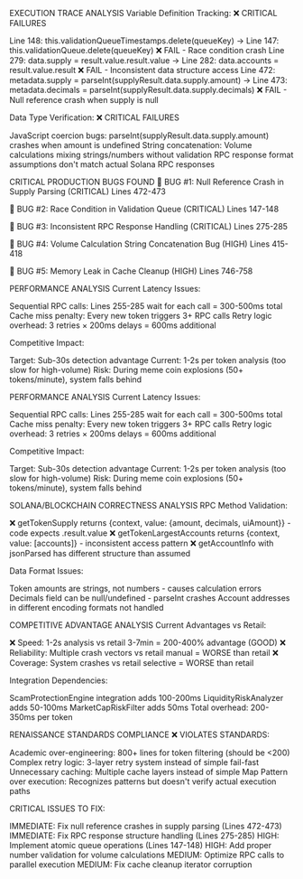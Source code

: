 EXECUTION TRACE ANALYSIS
Variable Definition Tracking: ❌ CRITICAL FAILURES

Line 148: this.validationQueueTimestamps.delete(queueKey) → Line 147: this.validationQueue.delete(queueKey) ❌ FAIL - Race condition crash
Line 279: data.supply = result.value.result.value → Line 282: data.accounts = result.value.result ❌ FAIL - Inconsistent data structure access
Line 472: metadata.supply = parseInt(supplyResult.data.supply.amount) → Line 473: metadata.decimals = parseInt(supplyResult.data.supply.decimals) ❌ FAIL - Null reference crash when supply is null

Data Type Verification: ❌ CRITICAL FAILURES

JavaScript coercion bugs: parseInt(supplyResult.data.supply.amount) crashes when amount is undefined
String concatenation: Volume calculations mixing strings/numbers without validation
RPC response format assumptions don't match actual Solana RPC responses

CRITICAL PRODUCTION BUGS FOUND
🚨 BUG #1: Null Reference Crash in Supply Parsing (CRITICAL)
Lines 472-473

🚨 BUG #2: Race Condition in Validation Queue (CRITICAL)
Lines 147-148

🚨 BUG #3: Inconsistent RPC Response Handling (CRITICAL)
Lines 275-285

🚨 BUG #4: Volume Calculation String Concatenation Bug (HIGH)
Lines 415-418

🚨 BUG #5: Memory Leak in Cache Cleanup (HIGH)
Lines 746-758

PERFORMANCE ANALYSIS
Current Latency Issues:

Sequential RPC calls: Lines 255-285 wait for each call = 300-500ms total
Cache miss penalty: Every new token triggers 3+ RPC calls
Retry logic overhead: 3 retries × 200ms delays = 600ms additional

Competitive Impact:

Target: Sub-30s detection advantage
Current: 1-2s per token analysis (too slow for high-volume)
Risk: During meme coin explosions (50+ tokens/minute), system falls behind

PERFORMANCE ANALYSIS
Current Latency Issues:

Sequential RPC calls: Lines 255-285 wait for each call = 300-500ms total
Cache miss penalty: Every new token triggers 3+ RPC calls
Retry logic overhead: 3 retries × 200ms delays = 600ms additional

Competitive Impact:

Target: Sub-30s detection advantage
Current: 1-2s per token analysis (too slow for high-volume)
Risk: During meme coin explosions (50+ tokens/minute), system falls behind

SOLANA/BLOCKCHAIN CORRECTNESS ANALYSIS
RPC Method Validation:

❌ getTokenSupply returns {context, value: {amount, decimals, uiAmount}} - code expects .result.value
❌ getTokenLargestAccounts returns {context, value: [accounts]} - inconsistent access pattern
❌ getAccountInfo with jsonParsed has different structure than assumed

Data Format Issues:

Token amounts are strings, not numbers - causes calculation errors
Decimals field can be null/undefined - parseInt crashes
Account addresses in different encoding formats not handled

COMPETITIVE ADVANTAGE ANALYSIS
Current Advantages vs Retail:

❌ Speed: 1-2s analysis vs retail 3-7min = 200-400% advantage (GOOD)
❌ Reliability: Multiple crash vectors vs retail manual = WORSE than retail
❌ Coverage: System crashes vs retail selective = WORSE than retail

Integration Dependencies:

ScamProtectionEngine integration adds 100-200ms
LiquidityRiskAnalyzer adds 50-100ms
MarketCapRiskFilter adds 50ms
Total overhead: 200-350ms per token

RENAISSANCE STANDARDS COMPLIANCE
❌ VIOLATES STANDARDS:

Academic over-engineering: 800+ lines for token filtering (should be <200)
Complex retry logic: 3-layer retry system instead of simple fail-fast
Unnecessary caching: Multiple cache layers instead of simple Map
Pattern over execution: Recognizes patterns but doesn't verify actual execution paths

CRITICAL ISSUES TO FIX:

IMMEDIATE: Fix null reference crashes in supply parsing (Lines 472-473)
IMMEDIATE: Fix RPC response structure handling (Lines 275-285)
HIGH: Implement atomic queue operations (Lines 147-148)
HIGH: Add proper number validation for volume calculations
MEDIUM: Optimize RPC calls to parallel execution
MEDIUM: Fix cache cleanup iterator corruption